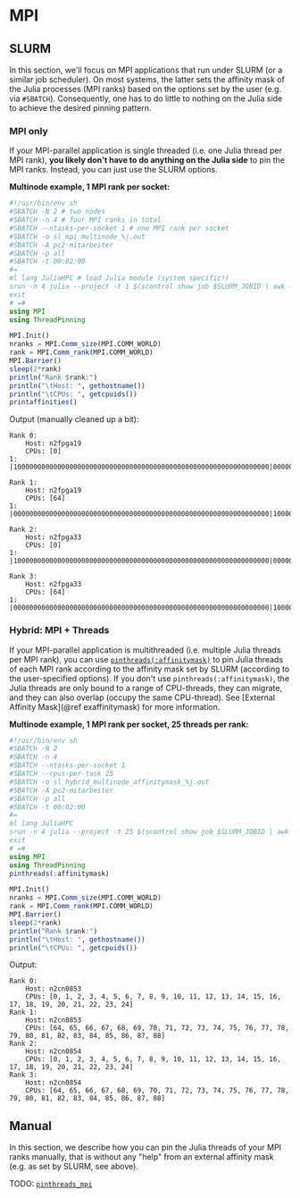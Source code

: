 # MPI

## SLURM

In this section, we'll focus on MPI applications that run under SLURM (or a similar job scheduler). On most systems, the latter sets the affinity mask of the Julia processes (MPI ranks) based on the options set by the user (e.g. via `#SBATCH`). Consequently, one has to do little to nothing on the Julia side to achieve the desired pinning pattern.

### MPI only

If your MPI-parallel application is single threaded (i.e. one Julia thread per MPI rank), **you likely don't have to do anything on the Julia side** to pin the MPI ranks. Instead, you can just use the SLURM options.

**Multinode example, 1 MPI rank per socket:**

```julia
#!/usr/bin/env sh
#SBATCH -N 2 # two nodes
#SBATCH -n 4 # four MPI ranks in total
#SBATCH --ntasks-per-socket 1 # one MPI rank per socket
#SBATCH -o sl_mpi_multinode_%j.out
#SBATCH -A pc2-mitarbeiter
#SBATCH -p all
#SBATCH -t 00:02:00
#=
ml lang JuliaHPC # load Julia module (system specific!)
srun -n 4 julia --project -t 1 $(scontrol show job $SLURM_JOBID | awk -F= '/Command=/{print $2}')
exit
# =#
using MPI
using ThreadPinning

MPI.Init()
nranks = MPI.Comm_size(MPI.COMM_WORLD)
rank = MPI.Comm_rank(MPI.COMM_WORLD)
MPI.Barrier()
sleep(2*rank)
println("Rank $rank:")
println("\tHost: ", gethostname())
println("\tCPUs: ", getcpuids())
printaffinities()
```

Output (manually cleaned up a bit):

```
Rank 0:
    Host: n2fpga19
    CPUs: [0]
1:   |1000000000000000000000000000000000000000000000000000000000000000|0000000000000000000000000000000000000000000000000000000000000000|

Rank 1:
    Host: n2fpga19
    CPUs: [64]
1:   |0000000000000000000000000000000000000000000000000000000000000000|1000000000000000000000000000000000000000000000000000000000000000|

Rank 2:
    Host: n2fpga33
    CPUs: [0]
1:   |1000000000000000000000000000000000000000000000000000000000000000|0000000000000000000000000000000000000000000000000000000000000000|

Rank 3:
    Host: n2fpga33
    CPUs: [64]
1:   |0000000000000000000000000000000000000000000000000000000000000000|1000000000000000000000000000000000000000000000000000000000000000|
```

### Hybrid: MPI + Threads

If your MPI-parallel application is multithreaded (i.e. multiple Julia threads per MPI rank), you can use [`pinthreads(:affinitymask)`](@ref) to pin Julia threads of each MPI rank according to the affinity mask set by SLURM (according to the user-specified options). If you don't use `pinthreads(:affinitymask)`, the Julia threads are only bound to a range of CPU-threads, they can migrate, and they can also overlap (occupy the same CPU-thread). See [External Affinity Mask](@ref exaffinitymask) for more information.

**Multinode example, 1 MPI rank per socket, 25 threads per rank:**

```julia
#!/usr/bin/env sh
#SBATCH -N 2
#SBATCH -n 4
#SBATCH --ntasks-per-socket 1
#SBATCH --cpus-per-task 25
#SBATCH -o sl_hybrid_multinode_affinitymask_%j.out
#SBATCH -A pc2-mitarbeiter
#SBATCH -p all
#SBATCH -t 00:02:00
#=
ml lang JuliaHPC
srun -n 4 julia --project -t 25 $(scontrol show job $SLURM_JOBID | awk -F= '/Command=/{print $2}')
exit
# =#
using MPI
using ThreadPinning
pinthreads(:affinitymask)

MPI.Init()
nranks = MPI.Comm_size(MPI.COMM_WORLD)
rank = MPI.Comm_rank(MPI.COMM_WORLD)
MPI.Barrier()
sleep(2*rank)
println("Rank $rank:")
println("\tHost: ", gethostname())
println("\tCPUs: ", getcpuids())
```

Output:

```
Rank 0:
    Host: n2cn0853
    CPUs: [0, 1, 2, 3, 4, 5, 6, 7, 8, 9, 10, 11, 12, 13, 14, 15, 16, 17, 18, 19, 20, 21, 22, 23, 24]
Rank 1:
    Host: n2cn0853
    CPUs: [64, 65, 66, 67, 68, 69, 70, 71, 72, 73, 74, 75, 76, 77, 78, 79, 80, 81, 82, 83, 84, 85, 86, 87, 88]
Rank 2:
    Host: n2cn0854
    CPUs: [0, 1, 2, 3, 4, 5, 6, 7, 8, 9, 10, 11, 12, 13, 14, 15, 16, 17, 18, 19, 20, 21, 22, 23, 24]
Rank 3:
    Host: n2cn0854
    CPUs: [64, 65, 66, 67, 68, 69, 70, 71, 72, 73, 74, 75, 76, 77, 78, 79, 80, 81, 82, 83, 84, 85, 86, 87, 88]
```

## Manual

In this section, we describe how you can pin the Julia threads of your MPI ranks manually, that is without any "help" from an external affinity mask (e.g. as set by SLURM, see above).

TODO: [`pinthreads_mpi`](@ref)